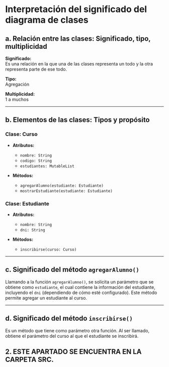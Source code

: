 # Interpretación del significado del diagrama de clases

## a. Relación entre las clases: Significado, tipo, multiplicidad

**Significado:**  
Es una relación en la que una de las clases representa un todo y la otra representa parte de ese todo.  

**Tipo:**  
Agregación  

**Multiplicidad:**  
1 a muchos  

---

## b. Elementos de las clases: Tipos y propósito

### Clase: Curso
- **Atributos:**
  - `nombre: String`
  - `codigo: String`
  - `estudiantes: MutableList`

- **Métodos:**
  - `agregarAlumno(estudiante: Estudiante)`
  - `mostrarEstudiante(estudiante: Estudiante)`

### Clase: Estudiante
- **Atributos:**
  - `nombre: String`
  - `dni: String`

- **Métodos:**
  - `inscribirse(curso: Curso)`

---

## c. Significado del método `agregarAlumno()`

Llamando a la función `agregarAlumno()`, se solicita un parámetro que se obtiene como `estudiante`, el cual contiene la información del estudiante, incluyendo el `dni` (dependiendo de cómo esté configurado). Este método permite agregar un estudiante al curso.

---

## d. Significado del método `inscribirse()`

Es un método que tiene como parámetro otra función. Al ser llamado, obtiene el parámetro del curso al que el estudiante se inscribirá.

## 2. ESTE APARTADO SE ENCUENTRA EN LA CARPETA SRC.
